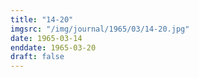 ```yaml
---
title: "14-20"
imgsrc: "/img/journal/1965/03/14-20.jpg"
date: 1965-03-14
enddate: 1965-03-20
draft: false
---
```


<!-- fix pre-formatted input -->
